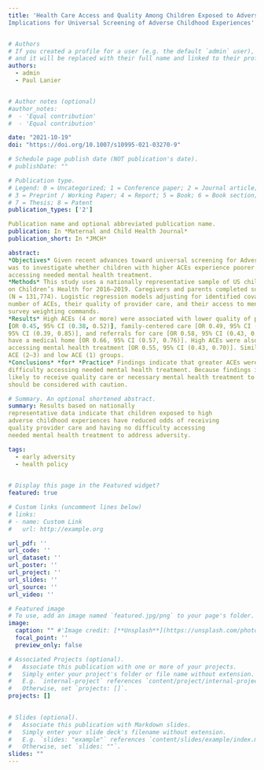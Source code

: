 ```yaml
---
title: 'Health Care Access and Quality Among Children Exposed to Adversity:
Implications for Universal Screening of Adverse Childhood Experiences'


# Authors
# If you created a profile for a user (e.g. the default `admin` user), write the username (folder name) here
# and it will be replaced with their full name and linked to their profile.
authors:
  - admin
  - Paul Lanier


# Author notes (optional)
#author_notes:
#  - 'Equal contribution'
#  - 'Equal contribution'

date: "2021-10-19"
doi: "https://doi.org/10.1007/s10995-021-03270-9"

# Schedule page publish date (NOT publication's date).
# publishDate: ""

# Publication type.
# Legend: 0 = Uncategorized; 1 = Conference paper; 2 = Journal article;
# 3 = Preprint / Working Paper; 4 = Report; 5 = Book; 6 = Book section;
# 7 = Thesis; 8 = Patent
publication_types: ['2']

Publication name and optional abbreviated publication name.
publication: In *Maternal and Child Health Journal*
publication_short: In *JMCH*

abstract: 
*Objectives* Given recent advances toward universal screening for Adverse Childhood Experiences (ACEs), our objective
was to investigate whether children with higher ACEs experience poorer quality of provider care and greater challenges
accessing needed mental health treatment.
*Methods* This study uses a nationally representative sample of US children aged 0–17 years drawn from the National Survey
on Children’s Health for 2016–2019. Caregivers and parents completed surveys between June 2016 and February 2020
(N = 131,774). Logistic regression models adjusting for identified covariates were used to test associations between a child’s
number of ACEs, their quality of provider care, and their access to mental health treatment. All analyses used appropriate
survey weighting commands.
*Results* High ACEs (4 or more) were associated with lower quality of provider care, including effective care coordination
[OR 0.45, 95% CI (0.38, 0.52)], family-centered care [OR 0.49, 95% CI (0.41, 0.58)], shared decision making [OR 0.50,
95% CI (0.39, 0.85)], and referrals for care [OR 0.58, 95% CI (0.43, 0.80)]; children with high ACEs were also less likely to
have a medical home [OR 0.66, 95% CI (0.57, 0.76)]. High ACEs were also significantly associated with greater difficulty
accessing mental health treatment [OR 0.55, 95% CI (0.43, 0.70)]. Similar results were found for children in the moderate
ACE (2–3) and low ACE (1) groups.
*Conclusions* *for* *Practice* Findings indicate that greater ACEs were associated with poorer quality medical care and greater
difficulty accessing needed mental health treatment. Because findings indicate that children with high ACEs may be the least
likely to receive quality care or necessary mental health treatment to address this adversity, universal screening for ACEs
should be considered with caution.

# Summary. An optional shortened abstract.
summary: Results based on nationally
representative data indicate that children exposed to high
adverse childhood experiences have reduced odds of receiving
quality provider care and having no difficulty accessing
needed mental health treatment to address adversity.

tags: 
  - early adversity
  - health policy
  

# Display this page in the Featured widget?
featured: true

# Custom links (uncomment lines below)
# links:
# - name: Custom Link
#   url: http://example.org

url_pdf: ''
url_code: ''
url_dataset: ''
url_poster: ''
url_project: ''
url_slides: ''
url_source: ''
url_video: ''

# Featured image
# To use, add an image named `featured.jpg/png` to your page's folder.
image:
  caption: "" #'Image credit: [**Unsplash**](https://unsplash.com/photos/pLCdAaMFLTE)'
  focal_point: ''
  preview_only: false

# Associated Projects (optional).
#   Associate this publication with one or more of your projects.
#   Simply enter your project's folder or file name without extension.
#   E.g. `internal-project` references `content/project/internal-project/index.md`.
#   Otherwise, set `projects: []`.
projects: []
  

# Slides (optional).
#   Associate this publication with Markdown slides.
#   Simply enter your slide deck's filename without extension.
#   E.g. `slides: "example"` references `content/slides/example/index.md`.
#   Otherwise, set `slides: ""`.
slides: ""
---
```





